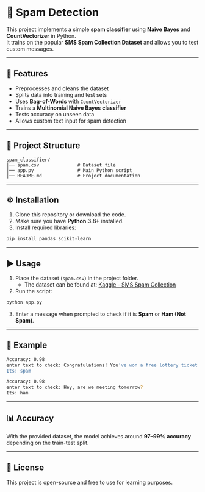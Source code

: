 # 📧 Spam Detection 

This project implements a simple **spam classifier** using **Naive Bayes** and **CountVectorizer** in Python.  
It trains on the popular **SMS Spam Collection Dataset** and allows you to test custom messages.

---

## 🚀 Features
- Preprocesses and cleans the dataset  
- Splits data into training and test sets  
- Uses **Bag-of-Words** with `CountVectorizer`  
- Trains a **Multinomial Naive Bayes classifier**  
- Tests accuracy on unseen data  
- Allows custom text input for spam detection  

---

## 📂 Project Structure
```
spam_classifier/
│── spam.csv              # Dataset file
│── app.py                # Main Python script
│── README.md             # Project documentation
```

---

## ⚙️ Installation

1. Clone this repository or download the code.  
2. Make sure you have **Python 3.8+** installed.  
3. Install required libraries:  

```bash
pip install pandas scikit-learn
```

---

## ▶️ Usage

1. Place the dataset (`spam.csv`) in the project folder.  
   - The dataset can be found at: [Kaggle - SMS Spam Collection](https://www.kaggle.com/datasets/uciml/sms-spam-collection-dataset)  
2. Run the script:  

```bash
python app.py
```

3. Enter a message when prompted to check if it is **Spam** or **Ham (Not Spam)**.

---

## 📝 Example

```bash
Accuracy: 0.98
enter text to check: Congratulations! You've won a free lottery ticket
Its: spam
```

```bash
Accuracy: 0.98
enter text to check: Hey, are we meeting tomorrow?
Its: ham
```

---

## 📊 Accuracy
With the provided dataset, the model achieves around **97–99% accuracy** depending on the train-test split.  

---

## 📜 License
This project is open-source and free to use for learning purposes.  
